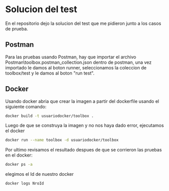 # Solucion del test

En el repositorio dejo la solucion del test que me pidieron junto a los casos de prueba.

## Postman

Para las pruebas usando Postman, hay que importar el archivo Postman\toolbox.postman_collection.json
dentro de postman, una vez importado le damos al boton runner, seleccionamos la coleccion de toolbox/test y le damos al boton "run test".

## Docker

Usando docker abria que crear la imagen a partir del dockerfile usando el siguiente comando:

```bash
docker build -t usuariodocker/toolbox .
```

Luego de que se construya la imagen y no nos haya dado error, ejecutamos el docker

```bash
docker run --name toolbox -d usuariodocker/toolbox
```

Por ultimo revisamos el resultado despues de que se corrieron las pruebas en el docker:

```bash
docker ps -a
```

elegimos el Id de nuestro docker

```bash
docker logs NroId
```